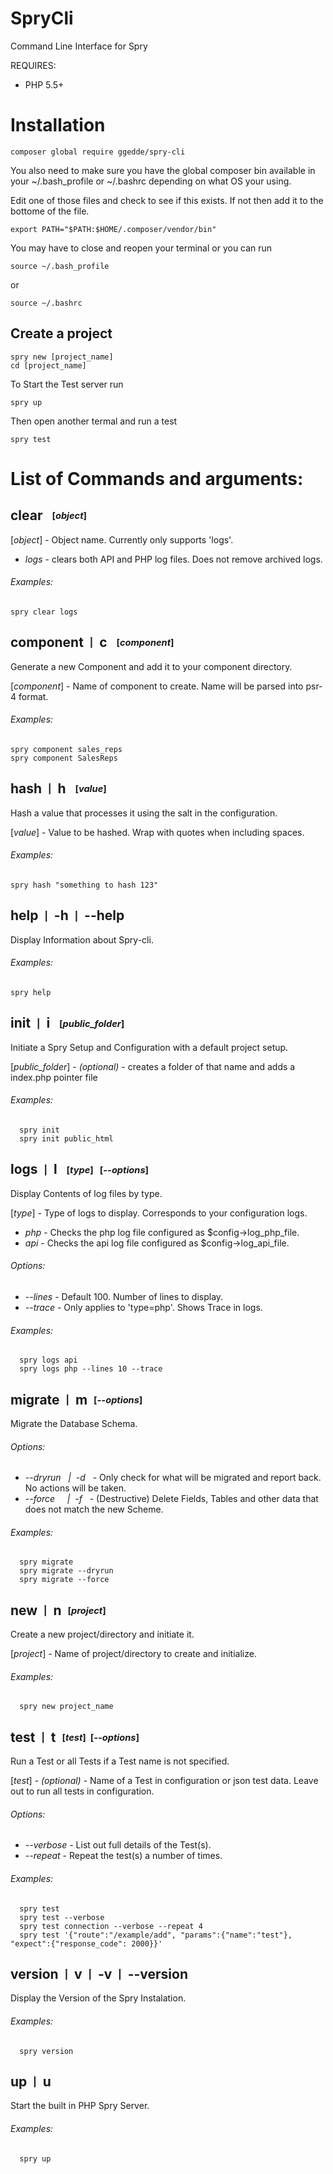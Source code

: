# SpryCli
Command Line Interface for Spry

REQUIRES:
* PHP 5.5+

# Installation

```
composer global require ggedde/spry-cli
```

You also need to make sure you have the global composer bin available in your ~/.bash_profile or ~/.bashrc depending on what OS your using.

Edit one of those files and check to see if this exists.  If not then add it to the bottome of the file.

	export PATH="$PATH:$HOME/.composer/vendor/bin"

You may have to close and reopen your terminal or you can run

	source ~/.bash_profile
or

	source ~/.bashrc



## Create a project

	spry new [project_name]
	cd [project_name]

To Start the Test server run

	spry up

Then open another termal and run a test

	spry test


# List of Commands and arguments:

## **clear** &nbsp; <sub><sup>[*object*]</sup></sub>

[*object*] - Object name. Currently only supports 'logs'.
- *logs* - clears both API and PHP log files. Does not remove archived logs.

###### *Examples:*

	spry clear logs

## **component** &nbsp;<sub><sup>|</sup></sub>&nbsp; **c** &nbsp; <sub><sup>[*component*]</sup></sub>
Generate a new Component and add it to your component directory.

[*component*] - Name of component to create. Name will be parsed into psr-4 format.

###### *Examples:*

	spry component sales_reps
	spry component SalesReps

## **hash** &nbsp;<sub><sup>|</sup></sub>&nbsp; **h** &nbsp; <sub><sup>[*value*]</sup></sub>
Hash a value that processes it using the salt in the configuration.

[*value*] - Value to be hashed.  Wrap with quotes when including spaces.

###### *Examples:*

	spry hash "something to hash 123"

## **help** &nbsp;<sub><sup>|</sup></sub>&nbsp; **-h** &nbsp;<sub><sup>|</sup></sub>&nbsp; **--help**  
Display Information about Spry-cli.

###### *Examples:*

	spry help

## **init** &nbsp;<sub><sup>|</sup></sub>&nbsp; **i** &nbsp; <sub><sup>[*public_folder*]</sup></sub>
Initiate a Spry Setup and Configuration with a default project setup.

[*public_folder*] - *(optional)* -  creates a folder of that name and adds a index.php pointer file

###### *Examples:*

	  spry init
	  spry init public_html

## **logs** &nbsp;<sub><sup>|</sup></sub>&nbsp; **l** &nbsp; <sub><sup>[*type*]</sup></sub> &nbsp;<sub><sup>[*--options*]</sup></sub>
Display Contents of log files by type.

[*type*] - Type of logs to display. Corresponds to your configuration logs.
- *php* - Checks the php log file configured as $config->log_php_file.
- *api* - Checks the api log file configured as $config->log_api_file.

###### *Options:*
  - *--lines* - Default 100.  Number of lines to display.
  - *--trace* - Only applies to 'type=php'. Shows Trace in logs.

###### *Examples:*

	  spry logs api
	  spry logs php --lines 10 --trace

## **migrate** &nbsp;<sub><sup>|</sup></sub>&nbsp; **m** &nbsp;<sub><sup>[*--options*]</sup></sub>
Migrate the Database Schema.

###### *Options:*
  - *--dryrun &nbsp; | &nbsp;-d* &nbsp; - Only check for what will be migrated and report back. No actions will be taken.
  - *--force &nbsp; &nbsp; | &nbsp;-f* &nbsp; - (Destructive) Delete Fields, Tables and other data that does not match the new Scheme.

###### *Examples:*

	  spry migrate
	  spry migrate --dryrun
	  spry migrate --force

## **new** &nbsp;<sub><sup>|</sup></sub>&nbsp; **n** &nbsp;<sub><sup>[*project*]</sup></sub>
Create a new project/directory and initiate it.

[*project*] -  Name of project/directory to create and initialize.

###### *Examples:*

	  spry new project_name

## **test** &nbsp;<sub><sup>|</sup></sub>&nbsp; **t** &nbsp;<sub><sup>[*test*] &nbsp;[*--options*]</sup></sub>
Run a Test or all Tests if a Test name is not specified.

[*test*] - *(optional)* - Name of a Test in configuration or json test data.  Leave out to run all tests in configuration.

###### *Options:*
  - *--verbose* - List out full details of the Test(s).
  - *--repeat* - Repeat the test(s) a number of times.

###### *Examples:*   

	  spry test
	  spry test --verbose
	  spry test connection --verbose --repeat 4
	  spry test '{"route":"/example/add", "params":{"name":"test"}, "expect":{"response_code": 2000}}'

## **version** &nbsp;<sub><sup>|</sup></sub>&nbsp; **v** &nbsp;<sub><sup>|</sup></sub>&nbsp; **-v** &nbsp;<sub><sup>|</sup></sub>&nbsp; **--version**  
Display the Version of the Spry Instalation.

###### *Examples:*

	  spry version

## **up** &nbsp;<sub><sup>|</sup></sub>&nbsp; **u**
Start the built in PHP Spry Server.

###### *Examples:*

	  spry up
